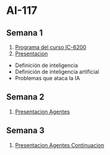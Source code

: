 # AI-117
## Semana 1
1. [Programa del curso IC-6200](https://docs.google.com/document/d/1T48Pw1-uIwo1g4P5StoBqzob8uBRRNKdGshaJWEeMYc/edit?usp=sharing)
2. [Presentacion](https://docs.google.com/presentation/d/1fAmenEQJVK7n-1c2uTJN85nlTARINquFqVtIdlVR7EU/edit?usp=sharing)
  * Definición de inteligencia
  * Definición de inteligencia artificial
  * Problemas que ataca la IA

## Semana 2
1. [Presentacion Agentes](https://docs.google.com/presentation/d/11i6612LD3kZkCb0NulPNPO9mUONOtVYpLT8HWUUH2Zo/edit?usp=sharing)

## Semana 3
1. [Presentacion Agentes Continuacion](https://docs.google.com/presentation/d/1JPrkiH9_hNFdsZbc6EFGKr-Kp12oYVafG7Wl-oERHec/edit?usp=sharing)
 
